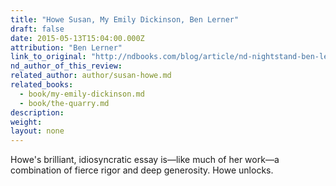 ```yaml
---
title: "Howe Susan, My Emily Dickinson, Ben Lerner"
draft: false
date: 2015-05-13T15:04:00.000Z
attribution: "Ben Lerner"
link_to_original: "http://ndbooks.com/blog/article/nd-nightstand-ben-lerner"
nd_author_of_this_review:
related_author: author/susan-howe.md
related_books:
  - book/my-emily-dickinson.md
  - book/the-quarry.md
description:
weight:
layout: none
---
```

Howe's brilliant, idiosyncratic essay is—like much of her work—a combination of fierce rigor and deep generosity. Howe unlocks.

